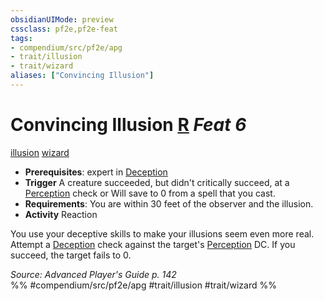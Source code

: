 ```yaml
---
obsidianUIMode: preview
cssclass: pf2e,pf2e-feat
tags:
- compendium/src/pf2e/apg
- trait/illusion
- trait/wizard
aliases: ["Convincing Illusion"]
---
```

# Convincing Illusion  [R](rules/core-rulebook/chapter-9-playing-the-game.md#Actions "Reaction") *Feat 6*  
[illusion](rules/traits/illusion.md "Illusion School Trait")  [wizard](rules/traits/wizard.md "Wizard Class Trait")  

- **Prerequisites**: expert in [Deception](compendium/skills.md#Deception)
- **Trigger** A creature succeeded, but didn't critically succeed, at a [Perception](compendium/skills.md#Perception) check or Will save to 0 from a spell that you cast.
- **Requirements**: You are within 30 feet of the observer and the illusion.
- **Activity** Reaction

You use your deceptive skills to make your illusions seem even more real. Attempt a [Deception](compendium/skills.md#Deception) check against the target's [Perception](compendium/skills.md#Perception) DC. If you succeed, the target fails to 0.

*Source: Advanced Player's Guide p. 142*  
%% #compendium/src/pf2e/apg #trait/illusion #trait/wizard %%
